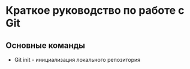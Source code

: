 # Краткое руководство по работе с Git
## Основные команды
* Git init - инициализация локального репозитория